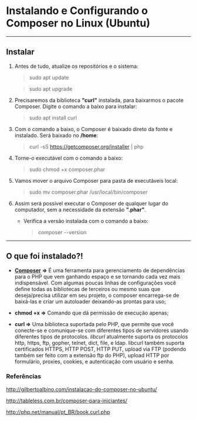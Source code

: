 Instalando e Configurando o Composer no Linux (Ubuntu)
===============================================

--------------------

## Instalar

1. Antes de tudo, atualize os repositórios e o sistema:

	> sudo apt update

	> sudo apt upgrade

2. Precisaremos da biblioteca **"curl"** instalada, para baixarmos o pacote Composer. Digite o comando a baixo para instalar:

	> sudo apt install curl

3. Com o comando a baixo, o Composer é baixado direto da fonte e instalado. Será baixado no **/home**:

	> curl -sS https://getcomposer.org/installer | php

4. Torne-o executável com o comando a baixo:

	> sudo chmod +x composer.phar

5. Vamos mover o arquivo Composer para pasta de executáveis local:

	> sudo mv composer.phar /usr/local/bin/composer


6. Assim será possível executar o Composer de qualquer lugar do computador, sem a necessidade da extensão **".phar"**.

	- Verifica a versão instalada com o comando a baixo:

		> composer --version

--------------------

## O que foi instalado?!

 - **[Composer](https://getcomposer.org/) =>** É uma ferramenta para gerenciamento de dependências para o PHP que vem ganhando espaço e se tornando cada vez mais indispensável. Com algumas poucas linhas de configurações você define todas as bibliotecas de terceiros ou mesmo suas que deseja/precisa utilizar em seu projeto, o composer encarrega-se de baixá-las e criar um autoloader deixando-as prontas para uso;

 - **chmod +x =>** Comando que dá permissão de execução apenas;

 - **curl =>** Uma biblioteca suportada pelo PHP, que permite que você conecte-se e comunique-se com diferentes tipos de servidores usando diferentes tipos de protocolos. *libcurl* atualmente suporta os protocolos http, https, ftp, gopher, telnet, dict, file, e ldap. libcurl também suporta certificados HTTPS, HTTP POST, HTTP PUT, upload via FTP (podendo também ser feito com a extensão ftp do PHP), upload HTTP por formulário, proxies, cookies, e autenticação com usuário e senha.

### Referências

http://gilbertoalbino.com/instalacao-do-composer-no-ubuntu/

http://tableless.com.br/composer-para-iniciantes/

http://php.net/manual/pt_BR/book.curl.php

